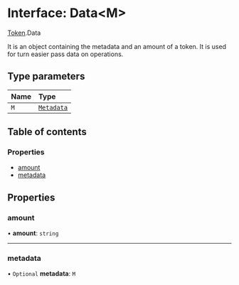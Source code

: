 # Interface: Data<M\>

[Token](../modules/Token.md).Data

It is an object containing the metadata and an amount of a token.
It is used for turn easier pass data on operations.

## Type parameters

| Name | Type |
| :------ | :------ |
| `M` | [`Metadata`](../modules/Token.md#metadata) |

## Table of contents

### Properties

- [amount](Token.Data.md#amount)
- [metadata](Token.Data.md#metadata)

## Properties

### amount

• **amount**: `string`

___

### metadata

• `Optional` **metadata**: `M`
